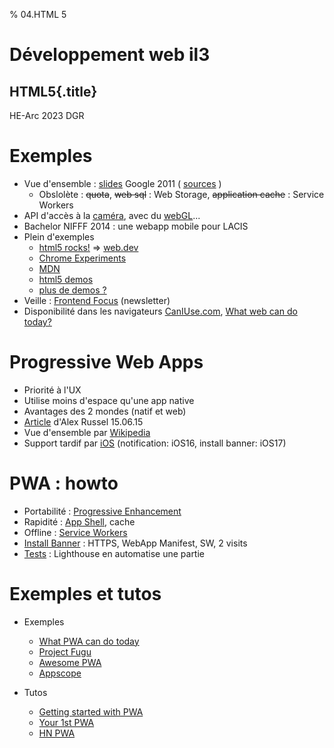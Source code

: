 % 04.HTML 5

# Développement web il3

## HTML5{.title}

<footer>HE-Arc 2023 DGR</footer>

# Exemples

* Vue d'ensemble : [slides](http://web.archive.org/web20150525080904/http://slides.html5rocks.com/#landing-slide) Google 2011 ( [sources](https://github.com/html5rocks/slides.html5rocks.com) )
    * Obslolète : ~~quota~~, ~~web sql~~ : Web Storage, ~~application cache~~ : Service Workers
* API d'accès à la [caméra](https://www.soundstep.com/blog/experiments/jsdetection/), avec du [webGL](https://auduno.github.io/clmtrackr/examples/facesubstitution.html)...
* Bachelor NIFFF 2014 : une webapp mobile pour LACIS
* Plein d'exemples
    * [html5 rocks!](https://www.html5rocks.com/) => [web.dev](https://developers.google.com/web/)
    * [Chrome Experiments](https://www.chromeexperiments.com/)
    * [MDN](https://developer.mozilla.org/en-US/demos/tag/tech:html5)
    * [html5 demos](https://html5demos.com/)
    * [plus de demos ?](https://letmegooglethat.com/?q=html5+demos)
* Veille : [Frontend Focus](https://html5weekly.com/) (newsletter)
* Disponibilité dans les navigateurs [CanIUse.com](https://caniuse.com/), [What web can do today?](https://whatwebcando.today/)

# Progressive Web Apps

* Priorité à l'UX
* Utilise moins d'espace qu'une app native
* Avantages des 2 mondes (natif et web)
* [Article](https://infrequently.org/2015/06/progressive-apps-escaping-tabs-without-losing-our-soul/) d'Alex Russel 15.06.15
* Vue d'ensemble par [Wikipedia](https://en.wikipedia.org/wiki/Progressive_web_app)
* Support tardif par [iOS](https://firt.dev/notes/pwa-ios/) (notification: iOS16, install banner: iOS17)

# PWA : howto

* Portabilité : [Progressive Enhancement](https://www.smashingmagazine.com/2009/04/progressive-enhancement-what-it-is-and-how-to-use-it/)
* Rapidité : [App Shell](https://developers.google.com/web/updates/2015/11/app-shell), cache
* Offline : [Service Workers](https://jakearchibald.com/2014/service-worker-first-draft/)
* [Install Banner](https://developers.google.com/web/fundamentals/app-install-banners/) : HTTPS, WebApp Manifest, SW, 2 visits
* [Tests](https://developers.google.com/web/progressive-web-apps/checklist) : Lighthouse en automatise une partie

# Exemples et tutos

* Exemples 
    * [What PWA can do today](https://whatpwacando.today/) 
    * [Project Fugu](https://developer.chrome.com/blog/fugu-showcase/)
    * [Awesome PWA](https://github.com/hemanth/awesome-pwa)
	* [Appscope](https://appsco.pe/)

* Tutos
	* [Getting started with PWA](https://addyosmani.com/blog/getting-started-with-progressive-web-apps/)
	* [Your 1st PWA](https://developers.google.com/web/fundamentals/codelabs/your-first-pwapp/)
	* [HN PWA](https://hnpwa.com/)
